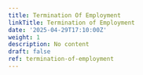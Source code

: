 ```yaml
---
title: Termination Of Employment
linkTitle: Termination of Employment
date: '2025-04-29T17:10:00Z'
weight: 1
description: No content
draft: false
ref: termination-of-employment
---
```


